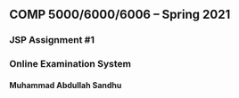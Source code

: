 ## COMP 5000/6000/6006 – Spring 2021 
### JSP Assignment #1 
### Online Examination System 
#### Muhammad Abdullah Sandhu
